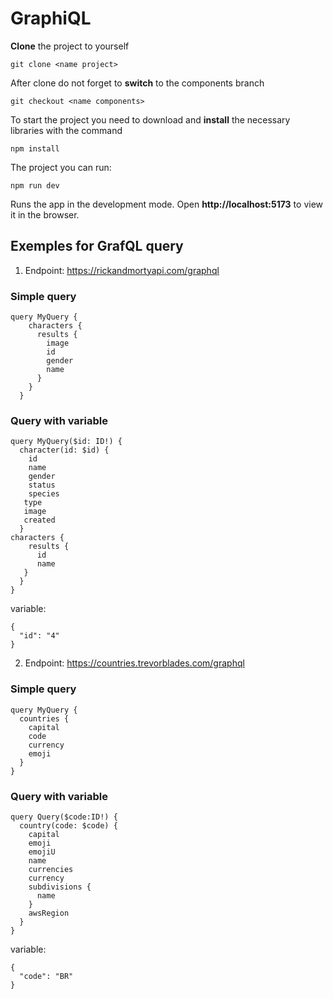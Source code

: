 # GraphiQL

**Clone** the project to yourself
```
git clone <name project>
```

After clone do not forget to **switch** to the components branch
```
git checkout <name components>
```

To start the project you need to download and **install** the necessary libraries with the command
```
npm install
```

The project you can run:
```
npm run dev
```

Runs the app in the development mode. Open **http://localhost:5173** to view it in the browser.

## Exemples for GrafQL query ##
1. Endpoint: https://rickandmortyapi.com/graphql
### Simple query ###
```
query MyQuery {
    characters {
      results {
        image
        id
        gender
        name
      }
    }
  }
```
### Query with variable ###
```
query MyQuery($id: ID!) {
  character(id: $id) {
    id
    name
    gender
    status
    species
   type
   image
   created
  }
characters {
    results {
      id
      name
   }
  }
}
```
variable:
```
{
  "id": "4"
}
```

2. Endpoint: https://countries.trevorblades.com/graphql
### Simple query ###
```
query MyQuery {
  countries {
    capital
    code
    currency
    emoji
  }
}
```
### Query with variable ###

```
query Query($code:ID!) {
  country(code: $code) {
    capital
    emoji
    emojiU
    name
    currencies
    currency
    subdivisions {
      name
    }
    awsRegion
  }
}
```
variable:

```
{
  "code": "BR"
}
```
